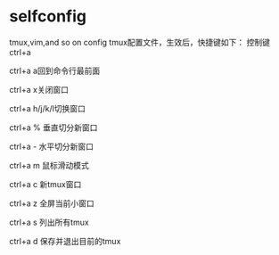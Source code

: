# selfconfig
tmux,vim,and so on config
tmux配置文件，生效后，快捷键如下： 控制键ctrl+a 

ctrl+a a回到命令行最前面 

ctrl+a x关闭窗口 

ctrl+a h/j/k/l切换窗口 

ctrl+a % 垂直切分新窗口 

ctrl+a - 水平切分新窗口 

ctrl+a m 鼠标滑动模式 

ctrl+a c 新tmux窗口 

ctrl+a z 全屏当前小窗口

ctrl+a s 列出所有tmux

ctrl+a d 保存并退出目前的tmux
